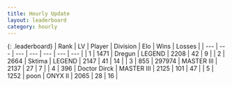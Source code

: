 ```yaml
---
title: Hourly Update
layout: leaderboard
category: hourly
---
```


{: .leaderboard}
| Rank | LV | Player | Division | Elo | Wins | Losses |
| --- | --- | --- | --- | --- | --- | --- |
| <span data-change="0">1</span> | 1471 | <span title="ID: 337810">Dregun</span> | LEGEND | <span data-change="0">2208</span> | <span data-change="0">42</span> | <span data-change="0">9</span> |
| <span data-change="0">2</span> | 2664 | <span title="ID: 353063">Sktima</span> | LEGEND | <span data-change="-60">2147</span> | <span data-change="9">41</span> | <span data-change="9">14</span> |
| <span data-change="1">3</span> | 855 | <span title="ID: 544038">297974</span> | MASTER III | <span data-change="44">2137</span> | <span data-change="7">27</span> | <span data-change="4">7</span> |
| <span data-change="-1">4</span> | 396 | <span title="ID: 67210">Doctor Dirck</span> | MASTER III | <span data-change="0">2125</span> | <span data-change="14">101</span> | <span data-change="10">47</span> |
| <span data-change="0">5</span> | 1252 | <span title="ID: 540690">poon</span> | ONYX II | <span data-change="-9">2065</span> | <span data-change="0">28</span> | <span data-change="1">16</span> |